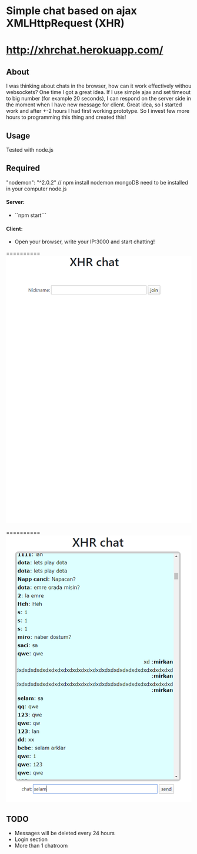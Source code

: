 Simple chat based on ajax XMLHttpRequest (XHR)
==========
# http://xhrchat.herokuapp.com/

## About

I was thinking about chats in the browser, how can it work effectively withou websockets? One time I got a great idea. If I use simple ajax and set timeout to big number (for example 20 seconds), I can respond on the server side in the moment when I have new message for client. Great idea, so I started work and after +-2 hours I had first working prototype. So I invest few more hours to programming this thing and created this!

## Usage

Tested with node.js
## Required
"nodemon": "^2.0.2" // npm install nodemon
mongoDB need to be installed in your computer
node.js
#### Server:
 * ``npm start```
#### Client:
 * Open your browser, write your IP:3000 and start chatting!

==========
![alt text](https://github.com/mirkan1/xhrchat/blob/master/frontend/assets/xhr2.PNG?raw=true)

==========
![alt text](https://github.com/mirkan1/xhrchat/blob/master/frontend/assets/xhr3.PNG?raw=true)

## TODO
* Messages will be deleted every 24 hours
* Login section
* More than 1 chatroom
